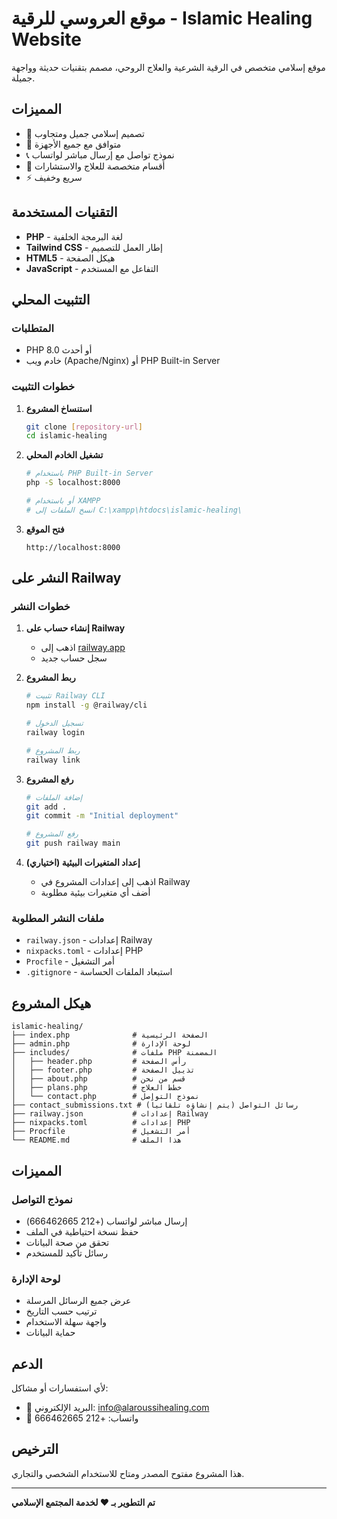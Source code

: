 # موقع العروسي للرقية - Islamic Healing Website

موقع إسلامي متخصص في الرقية الشرعية والعلاج الروحي، مصمم بتقنيات حديثة وواجهة جميلة.

## المميزات

- 🎨 تصميم إسلامي جميل ومتجاوب
- 📱 متوافق مع جميع الأجهزة
- 📞 نموذج تواصل مع إرسال مباشر لواتساب
- 🏥 أقسام متخصصة للعلاج والاستشارات
- ⚡ سريع وخفيف

## التقنيات المستخدمة

- **PHP** - لغة البرمجة الخلفية
- **Tailwind CSS** - إطار العمل للتصميم
- **HTML5** - هيكل الصفحة
- **JavaScript** - التفاعل مع المستخدم

## التثبيت المحلي

### المتطلبات
- PHP 8.0 أو أحدث
- خادم ويب (Apache/Nginx) أو PHP Built-in Server

### خطوات التثبيت

1. **استنساخ المشروع**
   ```bash
   git clone [repository-url]
   cd islamic-healing
   ```

2. **تشغيل الخادم المحلي**
   ```bash
   # باستخدام PHP Built-in Server
   php -S localhost:8000
   
   # أو باستخدام XAMPP
   # انسخ الملفات إلى C:\xampp\htdocs\islamic-healing\
   ```

3. **فتح الموقع**
   ```
   http://localhost:8000
   ```

## النشر على Railway

### خطوات النشر

1. **إنشاء حساب على Railway**
   - اذهب إلى [railway.app](https://railway.app)
   - سجل حساب جديد

2. **ربط المشروع**
   ```bash
   # تثبيت Railway CLI
   npm install -g @railway/cli
   
   # تسجيل الدخول
   railway login
   
   # ربط المشروع
   railway link
   ```

3. **رفع المشروع**
   ```bash
   # إضافة الملفات
   git add .
   git commit -m "Initial deployment"
   
   # رفع المشروع
   git push railway main
   ```

4. **إعداد المتغيرات البيئية (اختياري)**
   - اذهب إلى إعدادات المشروع في Railway
   - أضف أي متغيرات بيئية مطلوبة

### ملفات النشر المطلوبة

- `railway.json` - إعدادات Railway
- `nixpacks.toml` - إعدادات PHP
- `Procfile` - أمر التشغيل
- `.gitignore` - استبعاد الملفات الحساسة

## هيكل المشروع

```
islamic-healing/
├── index.php              # الصفحة الرئيسية
├── admin.php              # لوحة الإدارة
├── includes/              # ملفات PHP المضمنة
│   ├── header.php         # رأس الصفحة
│   ├── footer.php         # تذييل الصفحة
│   ├── about.php          # قسم من نحن
│   ├── plans.php          # خطط العلاج
│   └── contact.php        # نموذج التواصل
├── contact_submissions.txt # رسائل التواصل (يتم إنشاؤه تلقائياً)
├── railway.json           # إعدادات Railway
├── nixpacks.toml          # إعدادات PHP
├── Procfile               # أمر التشغيل
└── README.md              # هذا الملف
```

## المميزات

### نموذج التواصل
- إرسال مباشر لواتساب (+212 666462665)
- حفظ نسخة احتياطية في الملف
- تحقق من صحة البيانات
- رسائل تأكيد للمستخدم

### لوحة الإدارة
- عرض جميع الرسائل المرسلة
- ترتيب حسب التاريخ
- واجهة سهلة الاستخدام
- حماية البيانات

## الدعم

لأي استفسارات أو مشاكل:
- 📧 البريد الإلكتروني: info@alaroussihealing.com
- 📱 واتساب: +212 666462665

## الترخيص

هذا المشروع مفتوح المصدر ومتاح للاستخدام الشخصي والتجاري.

---

**تم التطوير بـ ❤️ لخدمة المجتمع الإسلامي** 